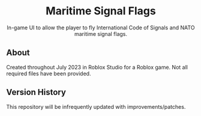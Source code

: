 <h1 align="center">
  Maritime Signal Flags
</h1>

<div align="center">
  In-game UI to allow the player to fly International Code of Signals and NATO maritime signal flags.
</div>

## About

Created throughout July 2023 in Roblox Studio for a Roblox game. Not all required files have been provided.

## Version History 

This repository will be infrequently updated with improvements/patches.


